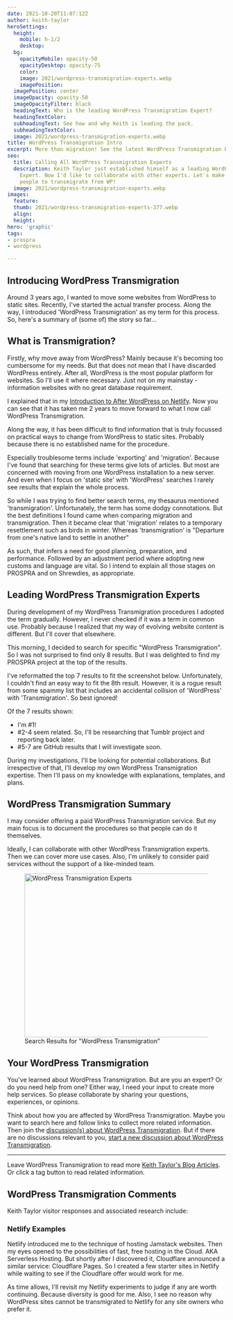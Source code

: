 ```yaml
---
date: 2021-10-20T11:07:12Z
author: keith-taylor
heroSettings:
  height:
    mobile: h-1/2
    desktop: 
  bg:
    opacityMobile: opacity-50
    opacityDesktop: opacity-75
    color: 
    image: 2021/wordpress-transmigration-experts.webp
    imagePosition: 
  imagePosition: center
  imageOpacity: opacity-50
  imageOpacityFilter: black
  headingText: Who is the leading WordPress Transmigration Expert?
  headingTextColor: 
  subheadingText: See how and why Keith is leading the pack.
  subheadingTextColor: 
  image: 2021/wordpress-transmigration-experts.webp
title: WordPress Transmigration Intro
excerpt: More than migration! See the latest WordPress Transmigration Expert.
seo:
  title: Calling All WordPress Transmigration Experts
  description: Keith Taylor just established himself as a leading WordPress Transmigration
    Expert. Now I'd like to collaborate with other experts. Let's make it easier for
    people to transmigrate from WP!
  image: 2021/wordpress-transmigration-experts.webp
images:
  feature: 
  thumb: 2021/wordpress-transmigration-experts-377.webp
  align: 
  height: 
hero: 'graphic'
tags:
- prospra
- wordpress

---
```

<h2 id="intro">Introducing WordPress Transmigration</h2>

Around 3 years ago, I wanted to move some websites from WordPress to static sites. Recently, I've started the actual transfer process. Along the way, I introduced 'WordPress Transmigration' as my term for this process. So, here's a summary of (some of) the story so far...

<h2 id="key1">What is Transmigration?</h2>

Firstly, why move away from WordPress? Mainly because it's becoming too cumbersome for my needs. But that does not mean that I have discarded WordPress entirely. After all, WordPress is the most popular platform for websites. So I'll use it where necessary. Just not on my mainstay - information websites with no great database requirement.

I explained that in my <a href="https://after-wordpress.netlify.app/2019/10/28/hello-world/">Introduction to After WordPress on Netlify</a>. Now you can see that it has taken me 2 years to move forward to what I now call WordPress Transmigration.

Along the way, it has been difficult to find information that is truly focussed on practical ways to change from WordPress to static sites. Probably because there is no established name for the procedure.

Especially troublesome terms include 'exporting' and 'migration'. Because I've found that searching for these terms give lots of articles. But most are concerned with moving from one WordPress installation to a new server. And even when I focus on 'static site' with 'WordPress' searches I rarely see results that explain the whole process.

So while I was trying to find better search terms, my thesaurus mentioned 'transmigration'. Unfortunately, the term has some dodgy connotations. But the best definitions I found came when comparing migration and transmigration. Then it became clear that 'migration' relates to a temporary resettlement such as birds in winter. Whereas 'transmigration' is "Departure from one's native land to settle in another"

As such, that infers a need for good planning, preparation, and performance. Followed by an adjustment period where adopting new customs and language are vital. So I intend to explain all those stages on PROSPRA and on Shrewdies, as appropriate.

<h2 id="key2">Leading WordPress Transmigration Experts</h2>

During development of my WordPress Transmigration procedures I adopted the term gradually. However, I never checked if it was a term in common use. Probably because I realized that my way of evolving website content is different. But I'll cover that elsewhere.

This morning, I decided to search for specific "WordPress Transmigration". So I was not surprised to find only 8 results. But  I was delighted to find my PROSPRA project at the top of the results.

I've reformatted the top 7 results to fit the screenshot below. Unfortunately, I couldn't find an easy way to fit the 8th result. However, it is a rogue result from some spammy list that includes an accidental collision of 'WordPress' with 'Transmigration'. So best ignored!

Of the 7 results shown:
- I'm #1!
- #2-4 seem related. So, I'll be researching that Tumblr project and reporting back later.
- #5-7 are GitHub results that I will investigate soon.

During my investigations, I'll be looking for potential collaborations. But irrespective of that, I'll develop my own WordPress Transmigration expertise. Then I'll pass on my knowledge with explanations, templates, and plans.

<h2 id="summary">WordPress Transmigration Summary</h2>

I may consider offering a paid WordPress Transmigration service. But my main focus is to document the procedures so that people can do it themselves.

Ideally, I can collaborate with other WordPress Transmigration experts. Then we can cover more use cases. Also, I'm unlikely to consider paid services without the support of a like-minded team.

<figure>
<img src="/assets/images/2021/wordpress-transmigration-experts.webp" alt="WordPress Transmigration Experts"  width="610" height="377">
  <figcaption>Search Results for "WordPress Transmigration"</figcaption>
</figure>

<h2 id="next">Your WordPress Transmigration</h2>

You've learned about WordPress Transmigration. But are you an expert? Or do you need help from one? Either way, I need your input to create more help services. So please collaborate by sharing your questions, experiences, or opinions.

Think about how you are affected by WordPress Transmigration. Maybe you want to search here and follow links to collect more related information. Then join the <a href="https://github.com/kct2020/keith-taylor-11ta/issues">discussion(s) about WordPress Transmigration</a>. But if there are no discussions relevant to you, <a href="https://github.com/kct2020/keith-taylor-11ta/issues/new/choose">start a new discussion about WordPress Transmigration</a>.

<hr />

Leave WordPress Transmigration to read more <a href="/keith-taylor-blog">Keith Taylor's Blog Articles</a>. Or click a tag button to read related information.

<h2 id="comments">WordPress Transmigration Comments</h2>

Keith Taylor visitor responses and associated research include:

<h3 id="topic">Netlify Examples</h3>

Netlify introduced me to the technique of hosting Jamstack websites. Then my eyes opened to the possibilities of fast, free hosting in the Cloud. AKA Serverless Hosting. But shortly after I discovered it, Cloudflare announced a similar service: Cloudflare Pages. So I created a few starter sites in Netlify while waiting to see if the Cloudflare offer would work for me.

As time allows, I'll revisit my Netlify experiments to judge if any are worth continuing. Because diversity is good for me. Also, I see no reason why WordPress sites cannot be transmigrated to Netlify for any site owners who prefer it.